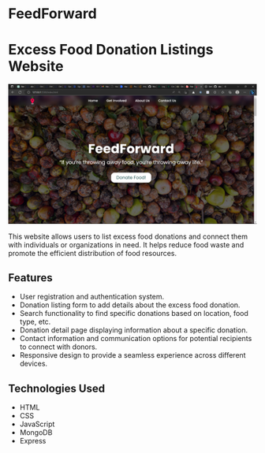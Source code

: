 # FeedForward

# Excess Food Donation Listings Website

![Website Screenshot](https://github.com/akarshkr18/FeedForward/blob/master/Screenshot%20(152).png)

This website allows users to list excess food donations and connect them with individuals or organizations in need. It helps reduce food waste and promote the efficient distribution of food resources.

## Features

- User registration and authentication system.
- Donation listing form to add details about the excess food donation.
- Search functionality to find specific donations based on location, food type, etc.
- Donation detail page displaying information about a specific donation.
- Contact information and communication options for potential recipients to connect with donors.
- Responsive design to provide a seamless experience across different devices.

## Technologies Used

- HTML
- CSS
- JavaScript
- MongoDB
- Express


